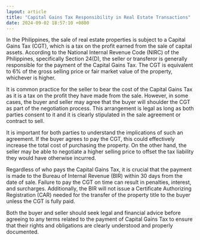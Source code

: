 ```yaml
---
layout: article
title: "Capital Gains Tax Responsibility in Real Estate Transactions"
date: 2024-09-02 18:57:10 +0800
---
```


<p>In the Philippines, the sale of real estate properties is subject to a Capital Gains Tax (CGT), which is a tax on the profit earned from the sale of capital assets. According to the National Internal Revenue Code (NIRC) of the Philippines, specifically Section 24(D), the seller or transferor is generally responsible for the payment of the Capital Gains Tax. The CGT is equivalent to 6% of the gross selling price or fair market value of the property, whichever is higher.</p><p>It is common practice for the seller to bear the cost of the Capital Gains Tax as it is a tax on the profit they have made from the sale. However, in some cases, the buyer and seller may agree that the buyer will shoulder the CGT as part of the negotiation process. This arrangement is legal as long as both parties consent to it and it is clearly stipulated in the sale agreement or contract to sell.</p><p>It is important for both parties to understand the implications of such an agreement. If the buyer agrees to pay the CGT, this could effectively increase the total cost of purchasing the property. On the other hand, the seller may be able to negotiate a higher selling price to offset the tax liability they would have otherwise incurred.</p><p>Regardless of who pays the Capital Gains Tax, it is crucial that the payment is made to the Bureau of Internal Revenue (BIR) within 30 days from the date of sale. Failure to pay the CGT on time can result in penalties, interest, and surcharges. Additionally, the BIR will not issue a Certificate Authorizing Registration (CAR) needed for the transfer of the property title to the buyer unless the CGT is fully paid.</p><p>Both the buyer and seller should seek legal and financial advice before agreeing to any terms related to the payment of Capital Gains Tax to ensure that their rights and obligations are clearly understood and properly documented.</p>